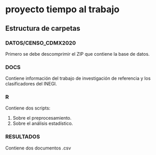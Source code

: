 # proyecto tiempo al trabajo
## Estructura de carpetas
### **DATOS/CENSO_CDMX2020**
Primero se debe descomprimir el ZIP que contiene la base de datos.
### **DOCS**
Contiene información del trabajo de investigación de referencia y los clasificadores del INEGI.
### **R**
Contiene dos scripts:
1. Sobre el preprocesamiento.
2. Sobre el análisis estadístico.
### **RESULTADOS**
Contiene dos documentos .csv
